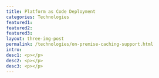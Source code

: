 ```yaml
---
title: Platform as Code Deployment
categories: Technologies
featured1:
featured2:
featured3:
layout: three-img-post
permalink: /technologies/on-premise-caching-support.html
intro:
desc1: <p></p>
desc2: <p></p>
desc3: <p></p>
---
```

